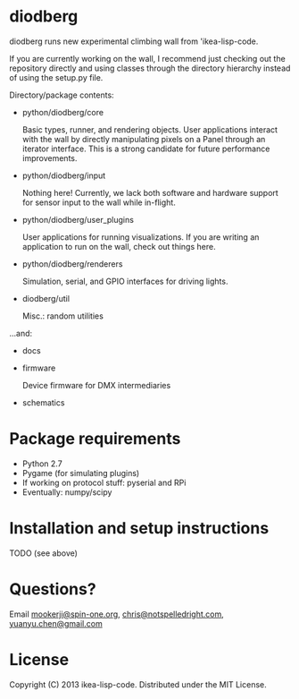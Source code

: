 # diodberg

diodberg runs new experimental climbing wall from 'ikea-lisp-code. 

If you are currently working on the wall, I recommend just checking out the
repository directly and using classes through the directory hierarchy instead
of using the setup.py file.

Directory/package contents:
* python/diodberg/core

  Basic types, runner, and rendering objects. User applications interact with
  the wall by directly manipulating pixels on a Panel through an iterator
  interface. This is a strong candidate for future performance improvements.

* python/diodberg/input
  
  Nothing here! Currently, we lack both software and hardware support for
  sensor input to the wall while in-flight.

* python/diodberg/user_plugins

  User applications for running visualizations. If you are writing an
  application to run on the wall, check out things here.

* python/diodberg/renderers

  Simulation, serial, and GPIO interfaces for driving lights.

* diodberg/util

  Misc.: random utilities

...and: 
* docs
* firmware

  Device firmware for DMX intermediaries

* schematics


# Package requirements
* Python 2.7 
* Pygame (for simulating plugins)
* If working on protocol stuff: pyserial and RPi
* Eventually: numpy/scipy


# Installation and setup instructions
  
  TODO (see above)

# Questions? 

Email <mookerji@spin-one.org>, <chris@notspelledright.com>, <yuanyu.chen@gmail.com>

# License

Copyright (C) 2013 ikea-lisp-code. Distributed under the MIT License.

